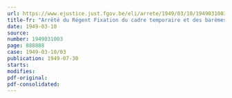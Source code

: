 ```yaml
---
url: https://www.ejustice.just.fgov.be/eli/arrete/1949/03/10/1949031003/justel
title-fr: "Arrêté du Régent Fixation du cadre temporaire et des barèmes du personnel pour la période du 1er janvier au 31 décembre 1948"
date: 1949-03-10
source:
number: 1949031003
page: 888888
case: 1949-03-10/03
publication: 1949-07-30
starts:
modifies:
pdf-original:
pdf-consolidated:
---
```


